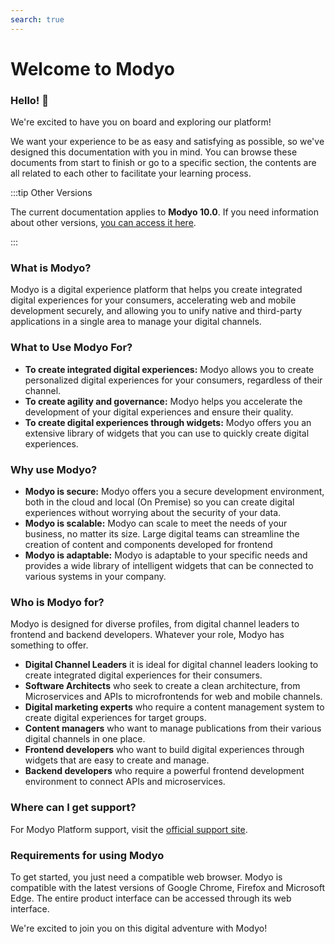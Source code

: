 ```yaml
---
search: true
---
```


# Welcome to Modyo

### Hello! 👋

We're excited to have you on board and exploring our platform!

We want your experience to be as easy and satisfying as possible, so we've designed this documentation with you in mind. You can browse these documents from start to finish or go to a specific section, the contents are all related to each other to facilitate your learning process.

:::tip Other Versions

The current documentation applies to **Modyo 10.0**. If you need information about other versions, [you can access it here](https://docs.modyo.com/en/).

:::

### What is Modyo?

Modyo is a digital experience platform that helps you create integrated digital experiences for your consumers, accelerating web and mobile development securely, and allowing you to unify native and third-party applications in a single area to manage your digital channels.

### What to Use Modyo For?

* **To create integrated digital experiences:** Modyo allows you to create personalized digital experiences for your consumers, regardless of their channel.
* **To create agility and governance:** Modyo helps you accelerate the development of your digital experiences and ensure their quality.
* **To create digital experiences through widgets:** Modyo offers you an extensive library of widgets that you can use to quickly create digital experiences.


### Why use Modyo?

* **Modyo is secure:** Modyo offers you a secure development environment, both in the cloud and local (On Premise) so you can create digital experiences without worrying about the security of your data.
* **Modyo is scalable:** Modyo can scale to meet the needs of your business, no matter its size. Large digital teams can streamline the creation of content and components developed for frontend
* **Modyo is adaptable:** Modyo is adaptable to your specific needs and provides a wide library of intelligent widgets that can be connected to various systems in your company.

### Who is Modyo for?

Modyo is designed for diverse profiles, from digital channel leaders to frontend and backend developers. Whatever your role, Modyo has something to offer.

* **Digital Channel Leaders** it is ideal for digital channel leaders looking to create integrated digital experiences for their consumers.
* **Software Architects** who seek to create a clean architecture, from Microservices and APIs to microfrontends for web and mobile channels.
* **Digital marketing experts** who require a content management system to create digital experiences for target groups.
* **Content managers** who want to manage publications from their various digital channels in one place.
* **Frontend developers** who want to build digital experiences through widgets that are easy to create and manage.
* **Backend developers** who require a powerful frontend development environment to connect APIs and microservices.

### Where can I get support?

For Modyo Platform support, visit the [official support site](https://support.modyo.com/hc/es).

### Requirements for using Modyo

To get started, you just need a compatible web browser. Modyo is compatible with the latest versions of Google Chrome, Firefox and Microsoft Edge. The entire product interface can be accessed through its web interface.

We're excited to join you on this digital adventure with Modyo!